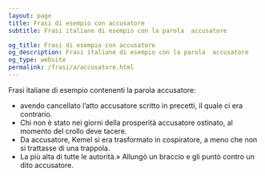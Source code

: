 ```yaml
---
layout: page
title: Frasi di esempio con accusatore 
subtitle: Frasi italiane di esempio con la parola  accusatore

og_title: Frasi di esempio con accusatore 
og_description: Frasi italiane di esempio con la parola  accusatore
og_type: website
permalink: /frasi/a/accusatore.html
---
```


Frasi italiane di esempio contenenti la parola accusatore:


- avendo cancellato l’atto accusatore scritto in precetti, il quale ci era contrario.
- Chi non è stato nei giorni della prosperità accusatore ostinato, al momento del crollo deve tacere.
- Da accusatore, Kemel si era trasformato in cospiratore, a meno che non si trattasse di una trappola.
- La più alta di tutte le autorità.» Allungò un braccio e gli puntò contro un dito accusatore.
